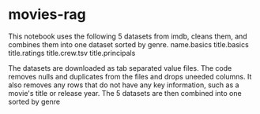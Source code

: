 # movies-rag
This notebook uses the following 5 datasets from imdb, cleans them, and combines them into one dataset sorted by genre. 
  name.basics 
  title.basics
  title.ratings
  title.crew.tsv
  title.principals 
  
The datasets are downloaded as tab separated value files. The code removes nulls and duplicates from the files and drops uneeded columns. It also removes any rows that do not have any key information, such as a movie's title or release year. The 5 datasets are then combined into one sorted by genre

